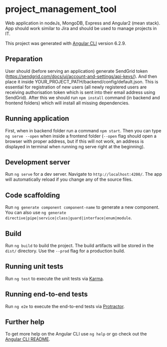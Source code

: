 # project_management_tool
Web application in nodeJs, MongoDB, Express and Angular2 (mean stack). App should work similar to Jira and should be used to manage projects in IT.

This project was generated with [Angular CLI](https://github.com/angular/angular-cli) version 6.2.9.

## Preparation
User should (before serving an application) generate SendGrid token (https://sendgrid.com/docs/ui/account-and-settings/api-keys/). And then place it inside YOUR_PROJECT_PATH/backend/config/default.json. This is essential for registration of new users (all newly registered users are receiving authorisation token which is sent into their email address using SendGrid).
After this we should run `npm install` command (in backend and frontend folders) which will install all missing dependencies.

## Running application
First, when in backend folder run a command `npm start`. Then you can type `ng serve --open` when inside a frontend folder (`--open` flag should open a browser with proper address, but if this will not work, an address is displayed in terminal when running ng serve right at the beginning).

## Development server
Run `ng serve` for a dev server. Navigate to `http://localhost:4200/`. The app will automatically reload if you change any of the source files.

## Code scaffolding

Run `ng generate component component-name` to generate a new component. You can also use `ng generate directive|pipe|service|class|guard|interface|enum|module`.

## Build

Run `ng build` to build the project. The build artifacts will be stored in the `dist/` directory. Use the `--prod` flag for a production build.

## Running unit tests

Run `ng test` to execute the unit tests via [Karma](https://karma-runner.github.io).

## Running end-to-end tests

Run `ng e2e` to execute the end-to-end tests via [Protractor](http://www.protractortest.org/).

## Further help

To get more help on the Angular CLI use `ng help` or go check out the [Angular CLI README](https://github.com/angular/angular-cli/blob/master/README.md).
